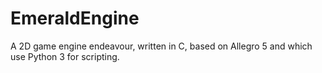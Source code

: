 EmeraldEngine
=============


A 2D game engine endeavour, written in C, based on Allegro 5 and which use Python 3 for scripting.
